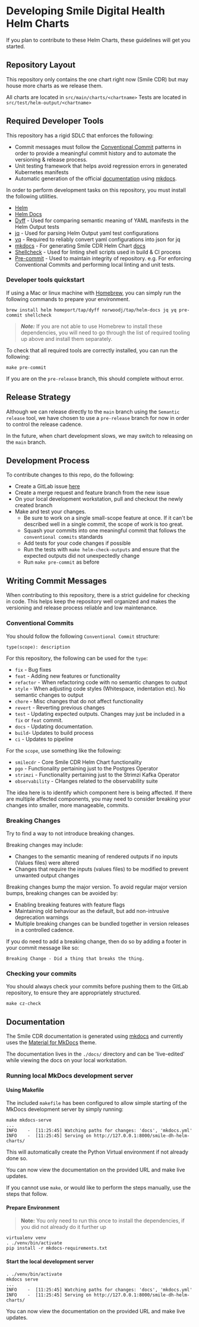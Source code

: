 # Developing Smile Digital Health Helm Charts

If you plan to contribute to these Helm Charts, these guidelines
will get you started.
## Repository Layout
This repository only contains the one chart right now (Smile CDR) but
may house more charts as we release them.

All charts are located in ```src/main/charts/<chartname>```
Tests are located in ```src/test/helm-output/<chartname>```

## Required Developer Tools
This repository has a rigid SDLC that enforces the following:
* Commit messages must follow the [Conventional Commit](https://www.conventionalcommits.org/en/v1.0.0/) patterns in order to provide a meaningful commit history and to automate the versioning & release process.
* Unit testing framework that helps avoid regression errors in generated
Kubernetes manifests
* Automatic generation of the official [documentation](https://smilecdr-public.gitlab.io/smile-dh-helm-charts/v1.0.0-pre) using [mkdocs](https://www.mkdocs.org/).

In order to perform development tasks on this repository, you must install the following utilities.

* [Helm](https://helm.sh/)
* [Helm Docs](https://github.com/norwoodj/helm-docs)
* [Dyff](https://github.com/homeport/dyff) - Used for comparing semantic meaning of YAML manifests in the Helm Output tests
* [jq](https://jqlang.github.io/jq) - Used for parsing Helm Output yaml test configurations
* [yq](https://mikefarah.gitbook.io/yq) - Required to reliably convert yaml configurations into json for jq
* [mkdocs](https://www.mkdocs.org/) - For generating Smile CDR Helm Chart [docs](https://smilecdr-public.gitlab.io/smile-dh-helm-charts/v1.0.0-pre/)
* [Shellcheck](https://www.shellcheck.net/) - Used for linting shell scripts used in build & CI process
* [Pre-commit](https://pre-commit.com/) - Used to maintain integrity of repository. e.g. For enforcing Conventional Commits and performing local linting and unit tests.

### Developer tools quickstart

If using a Mac or linux machine with [Homebrew](https://brew.sh/), you can simply run the following commands to prepare your environment.

```
brew install helm homeport/tap/dyff norwoodj/tap/helm-docs jq yq pre-commit shellcheck
```

<!-- The following installs a Python ***virtual environment*** so that you can install the required commitizen and MkDocs python packages.
```
virtualenv venv
. ./venv/bin/activate
pip install -r commitizen-requirements.txt -r mkdocs-requirements.txt
``` -->

>***Note:*** If you are not able to use Homebrew to install these dependencies, you will need to go through the list of required tooling up above and install them separately.

To check that all required tools are correctly installed, you can run the following:

```
make pre-commit
```

If you are on the `pre-release` branch, this should complete without error.

## Release Strategy
Although we can release directly to the `main` branch using the
`Semantic release` tool, we have chosen to use a `pre-release`
branch for now in order to control the release cadence.

In the future, when chart development slows, we may switch to
releasing on the `main` branch.
## Development Process
To contribute changes to this repo, do the following:
* Create a GitLab issue [here](https://gitlab.com/smilecdr-public/smile-dh-helm-charts/-/issues/new)
* Create a merge request and feature branch from the new issue
* On your local development workstation, pull and checkout the newly created branch
* Make and test your changes.
  * Be sure to work on a single small-scope feature at once. If it can't be described well in a single commit, the scope of work is too great.
  * Squash your commits into one meaningful commit that follows the `conventional commits` standards
  * Add tests for your code changes if possible
  * Run the tests with `make helm-check-outputs` and ensure that the expected outputs did not unexpectedly change
  * Run `make pre-commit` as before

## Writing Commit Messages
When contributing to this repository, there is a strict guideline for checking in code. This helps keep the repository well organized and makes the versioning and release process reliable and low maintenance.

### Conventional Commits
You should follow the following `Conventional Commit` structure:

`type(scope): description`

For this repository, the following can be used for the `type`:
* `fix` - Bug fixes
* `feat` - Adding new features or functionality
* `refactor` - When refactoring code with no semantic changes to output
* `style` - When adjusting code styles (Whitespace, indentation etc). No semantic changes to output
* `chore` - Misc changes that do not affect functionality
* `revert` - Reverting previous changes
* `test` - Updating expected outputs. Changes may just be included in a `fix` or `feat` commit.
* `docs` - Updating documentation.
* `build`- Updates to build process
* `ci` - Updates to pipeline

For the `scope`, use something like the following:
* `smilecdr` - Core Smile CDR Helm Chart functionality
* `pgo` - Functionality pertaining just to the Postgres Operator
* `strimzi` - Functionality pertaining just to the Strimzi Kafka Operator
* `observability` - CHanges related to the observability suite

The idea here is to identify which component here is being affected. If there are multiple affected components, you may need to consider breaking your changes into smaller, more manageable, commits.

### Breaking Changes
Try to find a way to not introduce breaking changes.

Breaking changes may include:
* Changes to the semantic meaning of rendered outputs if no inputs (Values files) were altered
* Changes that require the inputs (values files) to be modified to prevent unwanted output changes

Breaking changes bump the major version.
To avoid regular major version bumps, breaking changes can be avoided by:
* Enabling breaking features with feature flags
* Maintaining old behaviour as the default, but add non-intrusive deprecation warnings
* Multiple breaking changes can be bundled together in version releases in a controlled cadence.

If you do need to add a breaking change, then do so by adding a footer in your commit message like so:
```
Breaking Change - Did a thing that breaks the thing.
```

### Checking your commits
You should always check your commits before pushing them to the GitLab repository, to ensure they are appropriately structured.
```
make cz-check
```

## Documentation
The Smile CDR documentation is generated using [mkdocs](https://www.mkdocs.org/) and currently uses the [Material for MkDocs](https://squidfunk.github.io/mkdocs-material/) theme.

The documentation lives in the `./docs/` directory and can be 'live-edited' while viewing the docs on your local workstation.

### Running local MkDocs development server

#### Using Makefile
The included `makefile` has been configured to allow simple starting of the MkDocs development server by simply running:
```
make mkdocs-serve
...
INFO    -  [11:25:45] Watching paths for changes: 'docs', 'mkdocs.yml'
INFO    -  [11:25:45] Serving on http://127.0.0.1:8000/smile-dh-helm-charts/
```
This will automatically create the Python Virtual environment if not already done so.

You can now view the documentation on the provided URL and make live updates.

If you cannot use `make`, or would like to perform the steps manually, use the steps that follow.

#### Prepare Environment
>**Note:** You only need to run this once to install the dependencies, if you did not already do it further up
```
virtualenv venv
. ./venv/bin/activate
pip install -r mkdocs-requirements.txt
```

#### Start the local development server
```
. ./venv/bin/activate
mkdocs serve
...
INFO    -  [11:25:45] Watching paths for changes: 'docs', 'mkdocs.yml'
INFO    -  [11:25:45] Serving on http://127.0.0.1:8000/smile-dh-helm-charts/
```

You can now view the documentation on the provided URL and make live updates.
